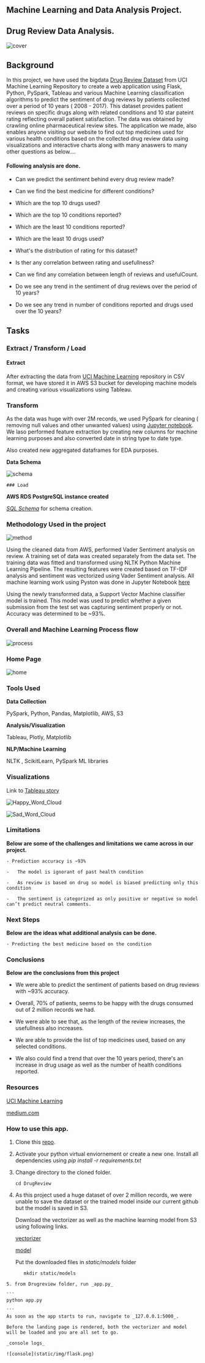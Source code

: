 ## Machine Learning and Data Analysis Project.

## Drug Review Data Analysis.

![cover](DrugReview/static/img/banner-bg.jpg)

## Background

In this project, we have used the bigdata [Drug Review Dataset](https://archive.ics.uci.edu/ml/datasets/Drug+Review+Dataset+%28Drugs.com%29) from UCI Machine Learning Repository to create a web application using Flask, Python, PySpark, Tableau and various Machine Learning classification algorithms to predict the sentiment of drug reviews by patients collected over a period of 10 years ( 2008 - 2017). This dataset provides patient reviews on specific drugs along with related conditions and 10 star pateint rating reflecting overall patient satisfaction. The data was obtained by crawling online pharmaceutical review sites. The application we made, also enables anyone visiting our website to find out top medicines used for various health conditions based on the collected drug review data using visualizations and interactive charts along with many anaswers to many other questions as below....

#### Following analysis are done.

   - Can we predict the sentiment behind every drug review made?

   - Can we find the best medicine for different conditions?

   - Which are the top 10 drugs used?
   
   - Which are the top 10 conditions reported?

   - Which are the least 10 conditions reported?

   - Which are the least 10 drugs used?

   - What's the distribution of rating for this dataset?

   - Is ther any correlation between rating and usefullness?

   - Can we find any correlation between length of reviews and usefulCount.

   - Do we see any trend in the sentiment of drug reviews over the period of 10 years?

   - Do we see any trend in number of conditions reported and drugs used over the 10 years? 

  ## Tasks
  ### Extract / Transform / Load

  #### Extract
  
  After extracting the data from [UCI Machine Learning](https://archive.ics.uci.edu/ml/datasets/Drug+Review+Dataset+%28Drugs.com%29) repository in CSV format, we have stored it in AWS S3 bucket for developing machine models and creating various visualizations using Tableau.

  ### Transform

  As the data was huge with over 2M records, we used PySpark for cleaning ( removing null values and other unwanted values) using [Jupyter notebook](DrugReview/Scripts/Data_Cleaning_EDA.ipynb). We laso performed feature extraction by creating new columns for machine learning purposes and also converted date in string type to date type.


  Also created new aggregated dataframes for EDA purposes.

  **Data Schema**
   
  ![schema](DrugReview/static/img/schema.png)

    ### Load

  **AWS RDS PostgreSQL instance created**

  _[SQL Schema](DrugReview/Scripts/schema.sql)_ for schema creation.

  ### Methodology Used in the project

  ![method](DrugReview/static/img/methodology.png)

  Using the cleaned data from AWS, performed Vader Sentiment analysis on review. A training set of data was created separately from the data set. The training data was fitted and transformed using NLTK Python Machine Learning Pipeline. The resulting features were created based on TF-IDF analysis and sentiment was vectorized using Vader Sentiment analysis. All machine learning work using Pyston was done in Jupyter Notebook [here](https://github.com/ic2019/group_project3/blob/master/DrugReview/Scripts/drug_machineLearning_revised.ipynb)

  Using the newly transformed data, a Support Vector Machine classifier model is trained. This model was used to predict whether a given submission from the test set was capturing sentiment properly or not. Accuracy was determined to be ~93%.
  
  ### Overall and Machine Learning Process flow
  
  ![process](DrugReview/static/img/process_flow.png)

  
  ### Home Page

  ![home](DrugReview/static/img/home.png)

  ### Tools Used
  
  **Data Collection**
  
  PySpark, Python, Pandas, Matplotlib, AWS, S3

  **Analysis/Visualization**

  Tableau, Plotly, Matplotlib

  **NLP/Machine Learning**

  NLTK , ScikitLearn, PySpark ML libraries

  ### Visualizations

  Link to [Tableau story](https://public.tableau.com/profile/indu.chandrasekharan#!/vizhome/drug_analysis/DrugReviewsAnalysis?publish=yes)

  ![Happy_Word_Cloud](DrugReview/static/img/wc_happy.png)

  ![Sad_Word_Cloud](DrugReview/static/img/wc_sad.png)
  
  ### Limitations

  **Below are some of the challenges and limitations we came across in our project.**

    - Prediction accuracy is ~93%

    -	The model is ignorant of past health condition

    -	As review is based on drug so model is biased predicting only this condition

    -	The sentiment is categorized as only positive or negative so model can’t predict neutral comments.


  ### Next Steps

   **Below are the ideas what additional analysis can be done.**

    - Predicting the best medicine based on the condition

  ### Conclusions
   
   **Below are the conclusions from this project**

   - We were able to predict the sentiment of patients based on drug reviews with ~93% accuracy.
   
   - Overall, 70% of patients, seems to be happy with the drugs consumed out of 2 million records we had.

   - We were able to see that, as the length of the review increases, the usefullness also increases.

   - We are able to provide the list of top medicines used, based on any selected conditions.

   - We also could find a trend that over the 10 years period, there's an increase in drug usage as well as the number of health conditions reported.

  ### Resources

  [UCI Machine Learning](https://archive.ics.uci.edu/ml/datasets/Drug+Review+Dataset+%28Drugs.com%29)

  [medium.com](https://medium.com/)
 

  ### How to use this app.

  1. Clone this [repo](https://github.com/ic2019/group_project3).

  2. Activate your python virtual enviornement or create a new one. Install all dependencies using _pip install -r requirements.txt_

  3. Change directory to the cloned folder.
     ```
     cd DrugReview
     ```
  4. As this project used a huge dataset of over 2 million records, we were unable to save the dataset or the trained model inside our current github but the model is saved in S3.
     
     Download the vectorizer as well as the machine learning model from S3 using following links.

     [vectorizer](https://icdrive1.s3.amazonaws.com/MLmodels/vectorizer.sav)
     
     [model](https://icdrive1.s3.amazonaws.com/MLmodels/drugML.sav)
     
     Put the downloaded files in _static/models_ folder

     ```        
        mkdir static/models
      ```
    5. from Drugreview folder, run _app.py_

    ```
    python app.py

    ```
    As soon as the app starts to run, navigate to _127.0.0.1:5000_.

    Before the landing page is rendered, both the vectorizer and model will be loaded and you are all set to go.

    _console logs_

    ![console](static/img/flask.png)


  
 